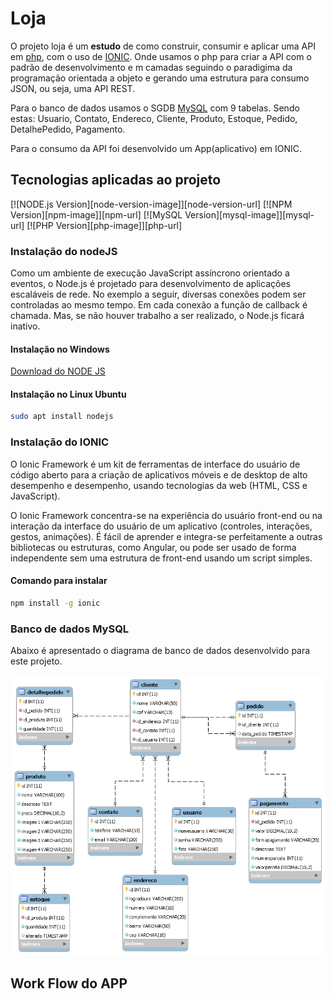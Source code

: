 # Loja

O projeto loja é um __estudo__ de como construir, consumir e 
aplicar uma API em [php](https://www.php.net/), com o uso de [IONIC](https://ionicframework.com/). Onde usamos o php 
para criar a API com o padrão de desenvolvimento e m camadas
seguindo o paradigima da programação orientada a objeto e gerando
uma estrutura para consumo JSON, ou seja, uma API REST.

Para o banco de dados usamos o SGDB [MySQL](https://dev.mysql.com/) com 9 tabelas. Sendo 
estas: Usuario, Contato, Endereco, Cliente, Produto, Estoque, 
Pedido, DetalhePedido, Pagamento. 

Para o consumo da API foi desenvolvido um App(aplicativo) em 
IONIC.

## Tecnologias aplicadas ao projeto 
[![NODE.js Version][node-version-image]][node-version-url]
[![NPM Version][npm-image]][npm-url]
[![MySQL Version][mysql-image]][mysql-url]
[![PHP Version][php-image]][php-url]

### Instalação do nodeJS
Como um ambiente de execução JavaScript assíncrono orientado a eventos, o Node.js é projetado para desenvolvimento de aplicações escaláveis de rede. No exemplo a seguir, diversas conexões podem ser controladas ao mesmo tempo. Em cada conexão a função de callback é chamada. Mas, se não houver trabalho a ser realizado, o Node.js ficará inativo.

#### Instalação no Windows 
[Download do NODE JS](https://nodejs.org/pt-br/download/)

#### Instalação no Linux Ubuntu 
```bash
sudo apt install nodejs
```

### Instalação do IONIC 
O Ionic Framework é um kit de ferramentas de interface do usuário de código aberto para a criação de aplicativos móveis e de desktop de alto desempenho e desempenho, usando tecnologias da web (HTML, CSS e JavaScript).

O Ionic Framework concentra-se na experiência do usuário front-end ou na interação da interface do usuário de um aplicativo (controles, interações, gestos, animações). É fácil de aprender e integra-se perfeitamente a outras bibliotecas ou estruturas, como Angular, ou pode ser usado de forma independente sem uma estrutura de front-end usando um script simples.

#### Comando para instalar 
```bash
npm install -g ionic 
```

### Banco de dados MySQL
Abaixo é apresentado o diagrama de banco de dados desenvolvido para este projeto.

![](db/img/diagramabanco.png)

## Work Flow do APP

![]()